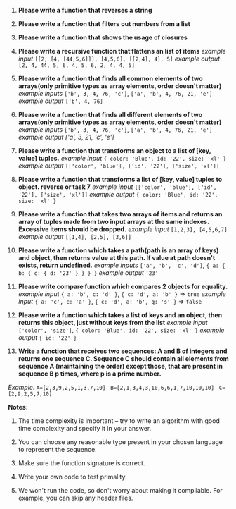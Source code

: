 1. **Please write a function that reverses a string**

2. **Please write a function that filters out numbers from a list**

3. **Please write a function that shows the usage of closures**

4. **Please write a recursive function that flattens an list of items**
   _example input_ `[[2, [4, [44,5,6]]], [4,5,6], [[2,4], 4], 5]`
   _example output_ `[2, 4, 44, 5, 6, 4, 5, 6, 2, 4, 4, 5]`

5. **Please write a function that finds all common elements of two arrays(only primitive types as array elements, order doesn't matter)**
   _example inputs_ `['b', 3, 4, 76, 'c']`, `['a', 'b', 4, 76, 21, 'e']`
   _example output_ `['b', 4, 76]`

6. **Please write a function that finds all different elements of two arrays(only primitive types as array elements, order doesn't matter)**
   _example inputs_ `['b', 3, 4, 76, 'c']`, `['a', 'b', 4, 76, 21, 'e']`
   _example output ['a', 3, 21, 'c', 'e']_

7. **Please write a function that transforms an object to a list of [key, value] tuples.**
   _example input_ `{ color: 'Blue', id: '22', size: 'xl' }`
   _example output_ `[['color', 'blue'], ['id', '22'], ['size', 'xl']]`

8. **Please write a function that transforms a list of [key, value] tuples to object. reverse or task 7**
   _example input_ `[['color', 'blue'], ['id', '22'], ['size', 'xl']]`
   _example output_ `{ color: 'Blue', id: '22', size: 'xl' }`

9. **Please write a function that takes two arrays of items and returns an array of tuples made from two input arrays at the same indexes. Excessive items should be dropped.**
   _example input_ `[1,2,3], [4,5,6,7]`
   _example output_ `[[1,4], [2,5], [3,6]]`

10. **Please write a function which takes a path(path is an array of keys) and object, then returns value at this path. If value at path doesn't exists, return undefined.**
    _example inputs_ `['a', 'b', 'c', 'd']`, `{ a: { b: { c: { d: '23' } } } }`
    _example output_ `'23'`

11. **Please write compare function which compares 2 objects for equality.**
    _example input_ `{ a: 'b', c: 'd' }`, `{ c: 'd', a: 'b' }` => `true`
    _example input_ `{ a: 'c', c: 'a' }`, `{ c: 'd', a: 'b', q: 's' }` => `false`

12. **Please write a function which takes a list of keys and an object, then returns this object, just without keys from the list**
    _example input_ `['color', 'size']`, `{ color: 'Blue', id: '22', size: 'xl' }`
    _example output_ `{ id: '22' }`

13. **Write a function that receives two sequences: A and B of integers and returns one sequence C. Sequence C should contain all elements from sequence A (maintaining the order) except those, that are present in sequence B p times, where p is a prime number.**

_Example:_
`A=[2,3,9,2,5,1,3,7,10] `
`B=[2,1,3,4,3,10,6,6,1,7,10,10,10] `
`C=[2,9,2,5,7,10] `

**Notes:**

1. The time complexity is important – try to write an algorithm with good time complexity and specify it in your answer.

2. You can choose any reasonable type present in your chosen language to represent the sequence.

3. Make sure the function signature is correct.

4. Write your own code to test primality.

5. We won't run the code, so don't worry about making it compilable. For example, you can skip any header files.
